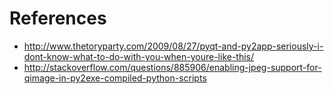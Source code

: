 # References

 * http://www.thetoryparty.com/2009/08/27/pyqt-and-py2app-seriously-i-dont-know-what-to-do-with-you-when-youre-like-this/
 * http://stackoverflow.com/questions/885906/enabling-jpeg-support-for-qimage-in-py2exe-compiled-python-scripts
